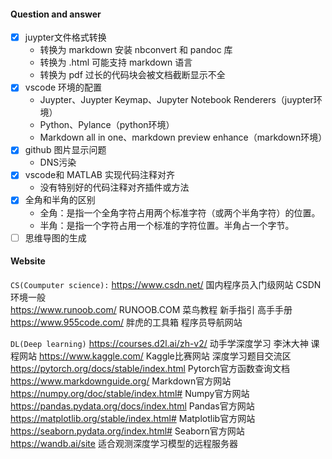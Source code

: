 #### Question and answer
- [x] juypter文件格式转换
  - 转换为 markdown 安装 nbconvert 和 pandoc 库
  - 转换为 .html 可能支持 markdown 语言
  - 转换为 pdf 过长的代码块会被文档截断显示不全 
- [x] vscode 环境的配置    
  - Juypter、Juypter Keymap、Jupyter Notebook Renderers（juypter环境）
  - Python、Pylance（python环境）
  - Markdown all in one、markdown preview enhance（markdown环境）    
- [x] github 图片显示问题
  - DNS污染
- [x] vscode和 MATLAB 实现代码注释对齐
  - 没有特别好的代码注释对齐插件或方法
- [x] 全角和半角的区别
  - 全角：是指一个全角字符占用两个标准字符（或两个半角字符）的位置。  
  - 半角：是指一个字符占用一个标准的字符位置。半角占一个字节。
- [ ] 思维导图的生成

#### Website
`CS(Coumputer science):`
https://www.csdn.net/ 国内程序员入门级网站 CSDN 环境一般   
https://www.runoob.com/ RUNOOB.COM 菜鸟教程 新手指引 高手手册
https://www.955code.com/ 胖虎的工具箱 程序员导航网站

`DL(Deep learning)`
https://courses.d2l.ai/zh-v2/ 动手学深度学习 李沐大神 课程网站
https://www.kaggle.com/ Kaggle比赛网站 深度学习题目交流区
https://pytorch.org/docs/stable/index.html Pytorch官方函数查询文档
https://www.markdownguide.org/ Markdown官方网站
https://numpy.org/doc/stable/index.html# Numpy官方网站
https://pandas.pydata.org/docs/index.html Pandas官方网站
https://matplotlib.org/stable/index.html# Matplotlib官方网站
https://seaborn.pydata.org/index.html# Seaborn官方网站
https://wandb.ai/site 适合观测深度学习模型的远程服务器